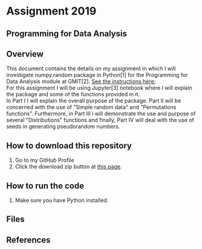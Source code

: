 # Assignment 2019
## Programming for Data Analysis

## Overview
This document contains the details on my assignment in which I will investigate numpy.random package in Python[1] for the Programming for Data Analysis module at GMIT[2]. [See the instructions here:](https://github.com/brianmcginley/ProgDA/blob/master/ProgDA_Assignment.pdf) <br/> 
For this assignment I will be using Jupyter[3] notebook where I will explain the package and some of the functions provided in it. <br/>
In Part I I will explain the overall purpose of the package. Part II will be concerned with the use of "Simple random data" and "Permutations functions". Furthermore, in Part III i will demonstrate the use and purpose of several "Distributions" functions and finally, Part IV will deal with the use of seeds in generating pseudorandom numbers.<br/>

## How to download this repository
1. Go to my GitHub Profile
2. Click the download zip button at [this page](https://github.com/vukasm/ProgDA1).

## How to run the code
1. Make sure you have Python installed.

## Files

## References
